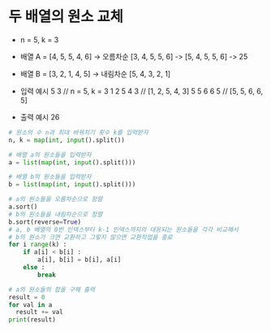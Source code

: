 # 두 배열의 원소 교체
* n = 5, k = 3
* 배열 A = [4, 5, 5, 4, 6] -> 오름차순 [3, 4, 5, 5, 6] -> [5, 4, 5, 5, 6] -> 25
* 배열 B = [3, 2, 1, 4, 5] -> 내림차순 [5, 4, 3, 2, 1]

* 입력 예시
  5 3 // n = 5, k = 3
  1 2 5 4 3 // [1, 2, 5, 4, 3]
  5 5 6 6 5 // [5, 5, 6, 6, 5]

* 출력 예시
  26

```python
# 원소의 수 n과 최대 바꿔치기 횟수 k를 입력받자
n, k = map(int, input().split())

# 배열 a의 원소들을 입력받자
a = list(map(int, input().split()))

# 배열 b의 원소들을 입력받자
b = list(map(int, input().split()))

# a의 원소들을 오름차순으로 정렬
a.sort()
# b의 원소들을 내림차순으로 정렬
b.sort(reverse=True)
# a, b 배열의 0번 인덱스부터 k-1 인덱스까지의 대응되는 원소들을 각각 비교해서
# b의 원소가 크면 교환하고 그렇지 않으면 교환작업을 종료
for i range(k) :
    if a[i] < b[i] :
        a[i], b[i] = b[i], a[i]
    else :
        break

# a의 원소들의 합을 구해 출력
result = 0
for val in a
  result += val
print(result)
```
